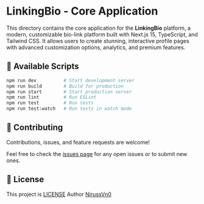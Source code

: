 # LinkingBio - Core Application

This directory contains the core application for the **LinkingBio** platform, a modern, customizable bio-link platform built with Next.js 15, TypeScript, and Tailwind CSS. It allows users to create stunning, interactive profile pages with advanced customization options, analytics, and premium features.

## 🚀 Available Scripts

```bash
npm run dev          # Start development server
npm run build        # Build for production
npm run start        # Start production server
npm run lint         # Run ESLint
npm run test         # Run tests
npm run test:watch   # Run tests in watch mode
```

## 📝 Contributing


Contributions, issues, and feature requests are welcome!

Feel free to check the [issues page](https://github.com/NirussVn0/linkingbio/issues) for any open issues or to submit new ones.


## 📄 License

This project is [LICENSE](LICENSE)
Author [NirussVn0](https://github.com/NirussVn0)

